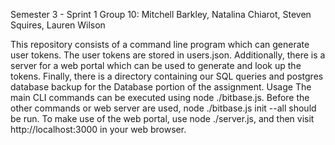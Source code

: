Semester 3 - Sprint 1
Group 10: Mitchell Barkley, Natalina Chiarot, Steven Squires, Lauren Wilson

This repository consists of a command line program which can generate user tokens. The user tokens are stored in users.json. Additionally, there is a server for a web portal which can be used to generate and look up the tokens. Finally, there is a directory containing our SQL queries and postgres database backup for the Database portion of the assignment.
Usage
The main CLI commands can be executed using node ./bitbase.js. Before the other commands or web server are used, node ./bitbase.js init --all should be run. To make use of the web portal, use node ./server.js, and then visit http://localhost:3000 in your web browser.